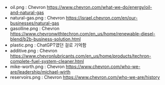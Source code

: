 - oil.png : Chevron https://www.chevron.com/what-we-do/energy/oil-and-natural-gas
- natural-gas.png : Chevron https://israel.chevron.com/en/our-businesses/natural-gas
- gasolline.png : Chevron https://www.chevronwithtechron.com/en_us/home/renewable-diesel-blend/b2b-business-solution.html
- plastic.png : ChatGPT였던 걸로 기억함
- additive.png : Chevron https://www.chevronlubricants.com/en_us/home/products/techron-complete-fuel-system-cleaner.html
- mike-worth.png : Chevron https://www.chevron.com/who-we-are/leadership/michael-wirth
- reservoirs.png : Chevron https://www.chevron.com/who-we-are/history
